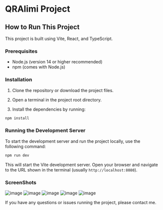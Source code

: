 # QRAlimi Project

## How to Run This Project

This project is built using Vite, React, and TypeScript.

### Prerequisites

- Node.js (version 14 or higher recommended)
- npm (comes with Node.js)

### Installation

1. Clone the repository or download the project files.

2. Open a terminal in the project root directory.

3. Install the dependencies by running:

```bash
npm install
```


### Running the Development Server

To start the development server and run the project locally, use the following command:

```bash
npm run dev
```


This will start the Vite development server. Open your browser and navigate to the URL shown in the terminal (usually `http://localhost:8080`).


### ScreenShots

![image](https://github.com/user-attachments/assets/0a3cd9ad-c2ed-47e7-abae-0b86e3acf2cd)
![image](https://github.com/user-attachments/assets/608786d0-0af4-4262-a538-12fec3404b46)
![image](https://github.com/user-attachments/assets/5a008e0f-c449-4aba-8528-e444b048d125)
![image](https://github.com/user-attachments/assets/5732c860-f899-48c5-9618-ed09e47424e1)
![image](https://github.com/user-attachments/assets/bdef68f0-377d-42da-badc-d5092d1bd55f)




If you have any questions or issues running the project, please contact me.

